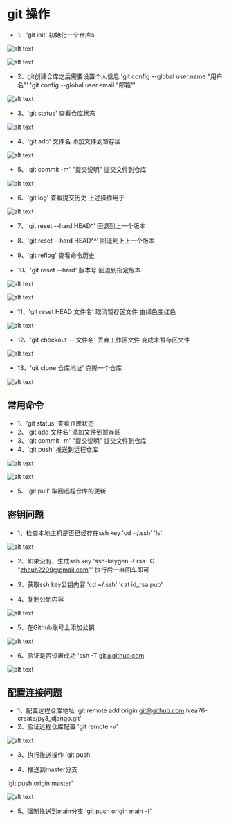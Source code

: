 # git 操作
* 1、'git init' 初始化一个仓库s

![alt text](截图文件/image-27.png)

![alt text](截图文件/image-28.png)

* 2、git创建仓库之后需要设置个人信息
'git config --global user.name "用户名"'
'git config --global user.email "邮箱"'

![alt text](截图文件/image-29.png)

* 3、'git status' 查看仓库状态

![alt text](截图文件/image-30.png)

* 4、'git add' 文件名 添加文件到暂存区

![alt text](截图文件/image-31.png)

* 5、'git commit -m' "提交说明" 提交文件到仓库

![alt text](截图文件/image-32.png)

* 6、'git log' 查看提交历史  上述操作用于

![alt text](截图文件/image-33.png)

* 7、'git reset --hard HEAD^' 回退到上一个版本

* 8、'git reset --hard HEAD^^' 回退到上上一个版本

* 9、'git reflog' 查看命令历史

* 10、'git reset --hard' 版本号 回退到指定版本

![alt text](截图文件/image-35.png)

![alt text](截图文件/image-34.png)

* 11、'git reset HEAD 文件名' 取消暂存区文件 由绿色变红色

![alt text](截图文件/image-36.png)

* 12、'git checkout -- 文件名' 丢弃工作区文件 变成未暂存区文件

![alt text](截图文件/image-37.png)

* 13、'git clone 仓库地址' 克隆一个仓库

![alt text](截图文件/image-38.png)

## 常用命令
* 1、'git status' 查看仓库状态
* 2、'git add 文件名' 添加文件到暂存区
* 3、'git commit -m' "提交说明" 提交文件到仓库
* 4、'git push' 推送到远程仓库

![alt text](截图文件/image-39.png)

![alt text](截图文件/image-40.png)

* 5、'git pull' 取回远程仓库的更新
## 密钥问题
* 1、检查本地主机是否已经存在ssh key
'cd ~/.ssh'
'ls'

![alt text](截图文件/image-60.png)

* 2、如果没有，生成ssh key
'ssh-keygen -t rsa -C "zhouh2209@gmail.com"'
执行后一直回车即可

* 3、获取ssh key公钥内容
'cd ~/.ssh'
'cat id_rsa.pub'

* 4、复制公钥内容

![alt text](截图文件/image-61.png)

* 5、在Github账号上添加公钥

![alt text](截图文件/image-62.png)

* 6、验证是否设置成功
'ssh -T git@github.com'

![alt text](截图文件/image-63.png)

## 配置连接问题
* 1、配置远程仓库地址
'git remote add origin git@github.com:ivea76-create/py3_django.git'
* 2、验证远程仓库配置
'git remote -v'

![alt text](截图文件/image-64.png)

* 3、执行推送操作
'git push' 

* 4、推送到master分支

'git push origin master'

![alt text](截图文件/image-65.png)

* 5、强制推送到main分支
'git push origin main -f'
